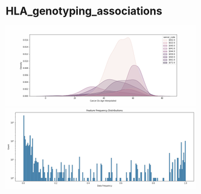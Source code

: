 # HLA_genotyping_associations

![GitHub Logo](/cover_plots/cancer_onset_age.png)
![GitHub Logo](/cover_plots/feature_frequency_distribution.png)
